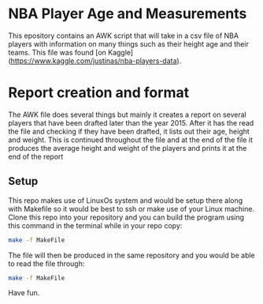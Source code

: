 # NBA Player Age and Measurements
This epository contains an AWK script that will take in a csv file of NBA players with information on many things such as their height age and their teams. This file was found [on Kaggle] (https://www.kaggle.com/justinas/nba-players-data).

# Report creation and format
The AWK file does several things but mainly it creates a report on several players that have been drafted later than the year 2015. After it has the read the file and checking if they have been drafted, it lists out their age, height and weight. This is continued throughout the file and at the end of the file it produces the average height and weight of the players and prints it at the end of the report

## Setup
This repo makes use of LinuxOs system and would be setup there along with Makefile so it would be best to ssh or make use of your Linux machine. Clone this repo into your repository and you can build the program using this command in the terminal while in your repo copy:

```bash
make -f MakeFile
```

The file will then be produced in the same repository and you would be able to read the file through:

```bash
make -f MakeFile
```

Have fun.

